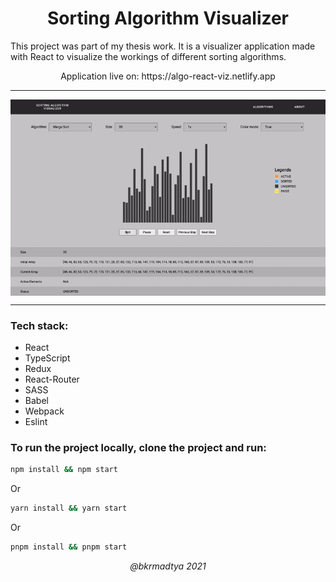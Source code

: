 
<h1 align="center"> 
    Sorting Algorithm Visualizer
</h1>   
<p>    
This project was part of my thesis work. It is a visualizer application made with React to visualize the workings of different sorting algorithms.
</p>
<p align="center">Application live on: https://algo-react-viz.netlify.app</p>


---
<p align="center">
  <img align="center" src="./docs/visualization.gif"/>
</p>

---

### Tech stack:
- React 
- TypeScript 
- Redux 
- React-Router 
- SASS 
- Babel 
- Webpack 
- Eslint

### To run the project locally, clone the project and run:

````bash 
npm install && npm start
```` 
Or 

````bash 
yarn install && yarn start
```` 
Or 

````bash 
pnpm install && pnpm start
```` 


<p align="center">
  <em>@bkrmadtya 2021</em>
</p>
